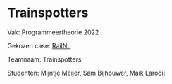 # Trainspotters

Vak: Programmeertheorie 2022

Gekozen case: [RailNL](https://theorie.mprog.nl/cases/railnl)

Teamnaam: Trainspotters

Studenten: Mijntje Meijer, Sam Bijhouwer, Maik Larooij
